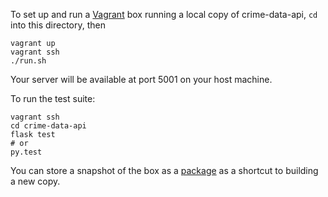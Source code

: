 To set up and run a [Vagrant](https://www.vagrantup.com/) 
box running a local copy of crime-data-api, `cd` into this 
directory, then 

    vagrant up
    vagrant ssh
    ./run.sh  

Your server will be available at port 5001 on your host machine.

To run the test suite:

    vagrant ssh
    cd crime-data-api
    flask test
    # or
    py.test

You can store a snapshot of the box as a 
[package](https://www.dev-metal.com/copy-duplicate-vagrant-box/)
as a shortcut to building a new copy.




